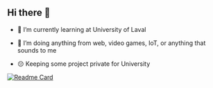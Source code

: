 ## Hi there 👋

- 🌱 I’m currently learning at University of Laval
- 🔭 I’m doing anything from web, video games, IoT, or anything that sounds to me

- 😔 Keeping some project private for University

[![Readme Card](https://github-readme-stats.vercel.app/api?username=Gabliwel&include_all_commits=true&count_private=true&show_icons=true&line_height=20&title_color=FFFFFF&icon_color=FFFFFF&text_color=FFFFFF&bg_color=0D1117)](https://github.com/anuraghazra/github-readme-stats)

<!--
**Gabliwel/Gabliwel** is a ✨ _special_ ✨ repository because its `README.md` (this file) appears on your GitHub profile.

Here are some ideas to get you started:

- 🔭 I’m currently working on ...
- 🌱 I’m currently learning ...
- 👯 I’m looking to collaborate on ...
- 🤔 I’m looking for help with ...
- 💬 Ask me about ...
- 📫 How to reach me: ...
- 😄 Pronouns: ...
- ⚡ Fun fact: ...
-->
